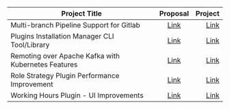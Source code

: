 | Project Title      |  Proposal          | Project  |
| ------------- |:-------------:| -----:|
|Multi-branch Pipeline Support for Gitlab | [Link](https://docs.google.com/document/d/1YpuCC129U8KPXAwiXRXQ_4XWuLursPGl3rzQjz43-CY/edit#heading=h.6yju0xrx6m1l) | [Link](https://summerofcode.withgoogle.com/archive/2019/projects/5552439128752128/) |
|Plugins Installation Manager CLI Tool/Library | [Link](https://docs.google.com/document/d/1lMCDqY5TKVXyFl67BmyMkaS9GTjRbueKr7ds395b_10/edit) | [Link](https://summerofcode.withgoogle.com/archive/2019/projects/5963447450206208/) |
|Remoting over Apache Kafka with Kubernetes Features | [Link](https://jenkins.io/projects/gsoc/2019/remoting-over-apache-kafka-docker-k8s-features/) | [Link](https://summerofcode.withgoogle.com/archive/2019/projects/6217166049771520/) |
|Role Strategy Plugin Performance Improvement | [Link](https://docs.google.com/document/d/1zUKRShhILzESwO7PIrYxXRSyLxxY-hAPclbREU8uE1o/edit#) | [Link](https://summerofcode.withgoogle.com/archive/2019/projects/5953561777668096/) |
|Working Hours Plugin - UI Improvements | [Link](https://jenkins.io/projects/gsoc/2019/working-hours-improvements/) | [Link](https://summerofcode.withgoogle.com/archive/2019/projects/6005137003249664/) |

